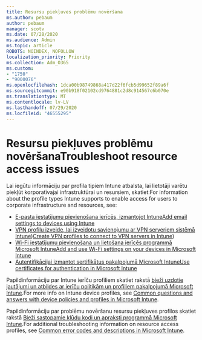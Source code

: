 ```yaml
---
title: Resursu piekļuves problēmu novēršana
ms.author: pebaum
author: pebaum
manager: scotv
ms.date: 07/28/2020
ms.audience: Admin
ms.topic: article
ROBOTS: NOINDEX, NOFOLLOW
localization_priority: Priority
ms.collection: Adm_O365
ms.custom:
- "1750"
- "9000076"
ms.openlocfilehash: 1dca00b98749868a417d22f6fcb5d99652f89a6f
ms.sourcegitcommit: e90b918f02102cd9764881c2d8c914567c6b070e
ms.translationtype: MT
ms.contentlocale: lv-LV
ms.lasthandoff: 07/29/2020
ms.locfileid: "46555295"
---
```

# <a name="troubleshoot-resource-access-issues"></a><span data-ttu-id="a8393-102">Resursu piekļuves problēmu novēršana</span><span class="sxs-lookup"><span data-stu-id="a8393-102">Troubleshoot resource access issues</span></span>

<span data-ttu-id="a8393-103">Lai iegūtu informāciju par profila tipiem Intune atbalsta, lai lietotāji varētu piekļūt korporatīvajai infrastruktūrai un resursiem, skatiet:</span><span class="sxs-lookup"><span data-stu-id="a8393-103">For information about the profile types Intune supports to enable access for users to corporate infrastructure and resources, see:</span></span>

- [<span data-ttu-id="a8393-104">E-pasta iestatījumu pievienošana ierīcēs, izmantojot Intune</span><span class="sxs-lookup"><span data-stu-id="a8393-104">Add email settings to devices using Intune</span></span>](https://docs.microsoft.com/intune/email-settings-configure)
- <span data-ttu-id="a8393-105">[VPN profilu izveide, lai izveidotu savienojumu ar VPN serveriem sistēmā Intune](https://docs.microsoft.com/intune/vpn-settings-configure))</span><span class="sxs-lookup"><span data-stu-id="a8393-105">[Create VPN profiles to connect to VPN servers in Intune](https://docs.microsoft.com/intune/vpn-settings-configure))</span></span>
- [<span data-ttu-id="a8393-106">Wi-Fi iestatījumu pievienošana un lietošana ierīcēs programmā Microsoft Intune</span><span class="sxs-lookup"><span data-stu-id="a8393-106">Add and use Wi-Fi settings on your devices in Microsoft Intune</span></span>](https://docs.microsoft.com/intune/wi-fi-settings-configure)
- [<span data-ttu-id="a8393-107">Autentifikācijai izmantot sertifikātus pakalpojumā Microsoft Intune</span><span class="sxs-lookup"><span data-stu-id="a8393-107">Use certificates for authentication in Microsoft Intune</span></span>](https://docs.microsoft.com/intune/certificates-configure)

<span data-ttu-id="a8393-108">Papildinformāciju par Intune ierīču profiliem skatiet rakstā [bieži uzdotie jautājumi un atbildes ar ierīču politikām un profiliem pakalpojumā Microsoft Intune](https://docs.microsoft.com/intune/device-profile-troubleshoot).</span><span class="sxs-lookup"><span data-stu-id="a8393-108">For more info on Intune device profiles, see [Common questions and answers with device policies and profiles in Microsoft Intune](https://docs.microsoft.com/intune/device-profile-troubleshoot).</span></span>

<span data-ttu-id="a8393-109">Papildinformāciju par problēmu novēršanu resursu piekļuves profilos skatiet rakstā [Bieži sastopamie kļūdu kodi un apraksti programmā Microsoft Intune](https://docs.microsoft.com/intune/troubleshoot-company-resource-access-problems).</span><span class="sxs-lookup"><span data-stu-id="a8393-109">For additional troubleshooting information on resource access profiles, see [Common error codes and descriptions in Microsoft Intune](https://docs.microsoft.com/intune/troubleshoot-company-resource-access-problems).</span></span>